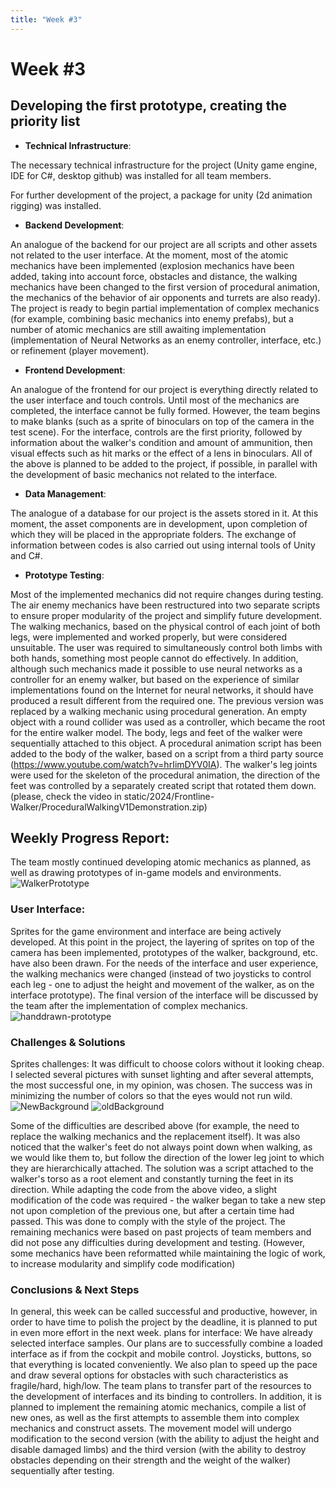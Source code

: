 ```yaml
---
title: "Week #3"
---
```


# **Week #3**

## **Developing the first prototype, creating the priority list**

- **Technical Infrastructure**:

The necessary technical infrastructure for the project (Unity game engine, IDE for C#, desktop github) was installed for all team members.

For further development of the project, a package for unity (2d animation rigging) was installed.

- **Backend Development**:

An analogue of the backend for our project are all scripts and other assets not related to the user interface. 
At the moment, most of the atomic mechanics have been implemented (explosion mechanics have been added, taking 
into account force, obstacles and distance, the walking mechanics have been changed to the first version of 
procedural animation, the mechanics of the behavior of air opponents and turrets are also ready). The project is ready to begin partial implementation of complex mechanics (for example, combining basic mechanics into enemy prefabs), but a number of atomic mechanics are still awaiting implementation (implementation of Neural Networks as an enemy controller, interface, etc.) or refinement (player movement).

- **Frontend Development**:

An analogue of the frontend for our project is everything directly related to the user interface and touch controls. Until most of the mechanics are completed, the interface cannot be fully formed. However, the team begins to make blanks (such as a sprite of binoculars on top of the camera in the test scene).
For the interface, controls are the first priority, followed by information about the walker's condition and amount of ammunition, then visual effects such as hit marks or the effect of a lens in binoculars. All of the above is planned to be added to the project, if possible, in parallel with the development of basic mechanics not related to the interface.


- **Data Management**:

The analogue of a database for our project is the assets stored in it. At this moment, the asset components are in development, upon completion of which they will be placed in the appropriate folders. The exchange of information between codes is also carried out using internal tools of Unity and C#.

- **Prototype Testing**:

Most of the implemented mechanics did not require changes during testing.
The air enemy mechanics have been restructured into two separate scripts to ensure proper modularity of the project and simplify future development.
The walking mechanics, based on the physical control of each joint of both legs, were implemented and worked properly, but were considered unsuitable. The user was required to simultaneously control both limbs with both hands, something most people cannot do effectively. In addition, although such mechanics made it possible to use neural networks as a controller for an enemy walker, but based on the experience of similar implementations found on the Internet for neural networks, it should have produced a result different from the required one.
The previous version was replaced by a walking mechanic using procedural generation. An empty object with a round collider was used as a controller, which became the root for the entire walker model. The body, legs and feet of the walker were sequentially attached to this object. A procedural animation script has been added to the body of the walker, based on a script from a third party source (https://www.youtube.com/watch?v=hrIimDYV0IA). The walker's leg joints were used for the skeleton of the procedural animation, the direction of the feet was controlled by a separately created script that rotated them down.
(please, check the video in static/2024/Frontline-Walker/ProceduralWalkingV1Demonstration.zip)

## **Weekly Progress Report**:

The team mostly continued developing atomic mechanics as planned, as well as drawing prototypes of in-game models and environments.
![WalkerPrototype](/2024/Frontline-Walker/WalkerPrototype.png)


### **User Interface**:

Sprites for the game environment and interface are being actively developed. At this point in the project, the layering of sprites on top of the camera has been implemented, prototypes of the walker, background, etc. have also been drawn. For the needs of the interface and user experience, the walking mechanics were changed (instead of two joysticks to control each leg - one to adjust the height and movement of the walker, as on the interface prototype). The final version of the interface will be discussed by the team after the implementation of complex mechanics.
![handdrawn-prototype](/2024/Frontline-Walker/handdrawn-prototype.jpg)

### **Challenges & Solutions**

Sprites challenges: It was difficult to choose colors without it looking cheap. I selected several pictures with sunset lighting and after several attempts, the most successful one, in my opinion, was chosen. The success was in minimizing the number of colors so that the eyes would not run wild.
![NewBackground](/2024/Frontline-Walker/NewBackground.jpg)
![oldBackground](/2024/Frontline-Walker/oldBackground.jpg)

Some of the difficulties are described above (for example, the need to replace the walking mechanics and the replacement itself).
It was also noticed that the walker's feet do not always point down when walking, as we would like them to, but follow the direction of the lower leg joint to which they are hierarchically attached. The solution was a script attached to the walker's torso as a root element and constantly turning the feet in its direction.
While adapting the code from the above video, a slight modification of the code was required - the walker began to take a new step not upon completion of the previous one, but after a certain time had passed. This was done to comply with the style of the project.
The remaining mechanics were based on past projects of team members and did not pose any difficulties during development and testing. (However, some mechanics have been reformatted while maintaining the logic of work, to increase modularity and simplify code modification)

### **Conclusions & Next Steps**

In general, this week can be called successful and productive, however, in order to have time to polish the project by the deadline, it is planned to put in even more effort in the next week. 
plans for interface: We have already selected interface samples. Our plans are to successfully combine a loaded interface as if from the cockpit and mobile control. Joysticks, buttons, so that everything is located conveniently. We also plan to speed up the pace and draw several options for obstacles with such characteristics as fragile/hard, high/low.
The team plans to transfer part of the resources to the development of interfaces and its binding to controllers. In addition, it is planned to implement the remaining atomic mechanics, compile a list of new ones, as well as the first attempts to assemble them into complex mechanics and construct assets. The movement model will undergo modification to the second version (with the ability to adjust the height and disable damaged limbs) and the third version (with the ability to destroy obstacles depending on their strength and the weight of the walker) sequentially after testing.
